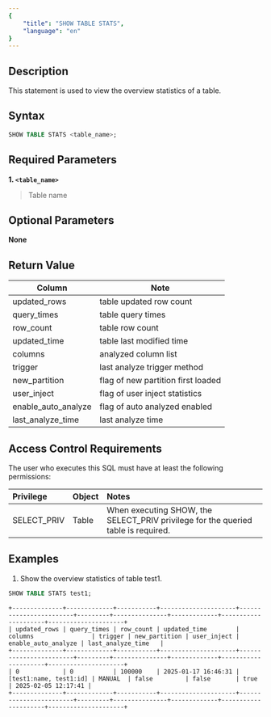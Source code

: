 ```yaml
---
{
    "title": "SHOW TABLE STATS",
    "language": "en"
}
---
```


## Description

This statement is used to view the overview statistics of a table.

## Syntax

```SQL
SHOW TABLE STATS <table_name>;
```

## Required Parameters

**1. `<table_name>`**

> Table name

## Optional Parameters

**None**

## Return Value

| Column | Note           |
| -- |--------------|
| updated_rows | table updated row count           |
| query_times |   table query times           |
| row_count | table row count           |
| updated_time | table last modified time        |
| columns | analyzed column list           |
| trigger |   last analyze trigger method           |
| new_partition |  flag of new partition first loaded           |
| user_inject | flag of user inject statistics         |
| enable_auto_analyze | flag of auto analyzed enabled         |
| last_analyze_time |   last analyze time          |

## Access Control Requirements

The user who executes this SQL must have at least the following permissions:

| Privilege | Object | Notes                                    |
|:--------------| :------------- |:------------------------------------------------|
| SELECT_PRIV   | Table    | When executing SHOW, the SELECT_PRIV privilege for the queried table is required. |

## Examples

1. Show the overview statistics of table test1.

```sql
SHOW TABLE STATS test1;
```

```text
+--------------+-------------+-----------+---------------------+------------------------+---------+---------------+-------------+---------------------+---------------------+
| updated_rows | query_times | row_count | updated_time        | columns                | trigger | new_partition | user_inject | enable_auto_analyze | last_analyze_time   |
+--------------+-------------+-----------+---------------------+------------------------+---------+---------------+-------------+---------------------+---------------------+
| 0            | 0           | 100000    | 2025-01-17 16:46:31 | [test1:name, test1:id] | MANUAL  | false         | false       | true                | 2025-02-05 12:17:41 |
+--------------+-------------+-----------+---------------------+------------------------+---------+---------------+-------------+---------------------+---------------------+
```
